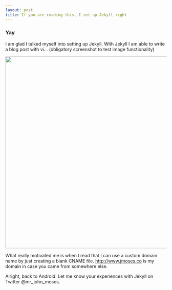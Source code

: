 ```yaml
---
layout: post
title: If you are reading this, I set up Jekyll right
---
```

### Yay
I am glad I talked myself into setting up Jekyll.  With Jekyll I am able to write a blog 
post with vi... (obligatory screenshot to test image functionality)

<img src="{{ site.url }}/assets/2013-06-28-screenshot.png" width="600px" />

What really motivated me is when I read that I can use a custom domain name by just creating a blank 
CNAME file.  http://www.jmoses.co is my domain in case you came from somewhere else.

Alright, back to Android.  Let me know your experiences with Jekyll on Twitter @mr_john_moses.
